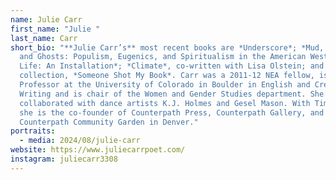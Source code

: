 ```yaml
---
name: Julie Carr
first_name: "Julie "
last_name: Carr
short_bio: "**Julie Carr’s** most recent books are *Underscore*; *Mud, Blood,
  and Ghosts: Populism, Eugenics, and Spiritualism in the American West*; *Real
  Life: An Installation*; *Climate*, co-written with Lisa Olstein; and the essay
  collection, *Someone Shot My Book*. Carr was a 2011-12 NEA fellow, is a
  Professor at the University of Colorado in Boulder in English and Creative
  Writing and is chair of the Women and Gender Studies department. She has
  collaborated with dance artists K.J. Holmes and Gesel Mason. With Tim Roberts
  she is the co-founder of Counterpath Press, Counterpath Gallery, and
  Counterpath Community Garden in Denver."
portraits:
  - media: 2024/08/julie-carr
website: https://www.juliecarrpoet.com/
instagram: juliecarr3308
---
```

